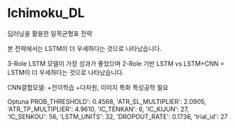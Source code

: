 # Ichimoku_DL
딥러닝을 활용한 일목균형표 전략

본 전략에서는 LSTM이 더 우세하다는 것으로 나타났습니다. 

3-Role LSTM 모델이 가장 성과가 좋았으며
2-Role 기반 LSTM vs LSTM+CNN = LSTM이 더 우세하다는 것으로 나타났습니다.

CNN결합모델:
+전이학습
+다차원, 이미지 특화 특성공학 필요

Optuna 
PROB_THRESHOLD': 0.4568, 'ATR_SL_MULTIPLIER': 2.0905, 'ATR_TP_MULTIPLIER': 4.9610,
'IC_TENKAN': 6, 'IC_KIJUN': 27, 'IC_SENKOU': 56,
'LSTM_UNITS': 32, 'DROPOUT_RATE': 0.1736, 'trial_id': 27
